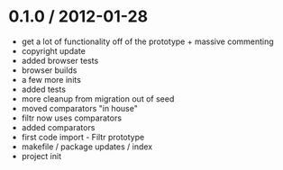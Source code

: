 
0.1.0 / 2012-01-28 
==================

  * get a lot of functionality off of the prototype + massive commenting
  * copyright update
  * added browser tests
  * browser builds
  * a few more inits
  * added tests
  * more cleanup from migration out of seed
  * moved comparators "in house"
  * filtr now uses comparators
  * added comparators
  * first code import - Filtr prototype
  * makefile / package updates / index
  * project init
